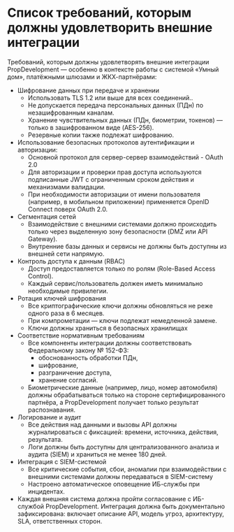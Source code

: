 # Cписок требований, которым должны удовлетворить внешние интеграции

Требований, которым должны удовлетворять внешние интеграции PropDevelopment — особенно в контексте работы с системой «Умный дом», платёжными шлюзами и ЖКХ-партнёрами:
-  Шифрование данных при передаче и хранении
	+  Использовать TLS 1.2 или выше для всех соединений..
	+  Не допускается передача персональных данных (ПДн) по незашифрованным каналам.
	+  Хранение чувствительных данных (ПДн, биометрии, токенов) — только в зашифрованном виде (AES-256).
	+  Резервные копии также подлежат шифрованию.
- Использование безопасных протоколов аутентификации и авторизации:
	- Основной протокол для сервер-сервер взаимодействий - OAuth 2.0 
	- Для авторизации и проверки прав доступа используются подписанные JWT с ограниченным сроком действия и механизмами валидации.
	- При необходимости авторизации от имени пользователя (например, в мобильном приложении) применяется OpenID Connect поверх OAuth 2.0.
-  Сегментация сетей
	+  Взаимодействие с внешними системами должно происходить только через выделенную зону безопасности (DMZ или API Gateway).
	+   Внутренние базы данных и сервисы не должны быть доступны из внешней сети напрямую.
- Контроль доступа к данным (RBAC)
	- Доступ предоставляется только по ролям (Role-Based Access Control).
	- Каждый сервис/пользователь должен иметь минимально необходимые привилегии.
- Ротация ключей шифрования
	- Все криптографические ключи должны обновляться не реже одного раза в 6 месяцев.
	- При компрометации — ключи подлежат немедленной замене.
 	- Ключи должны храниться в безопасных хранилищах
- Соответствие нормативным требованиям
	+ Все компоненты интеграции должны соответствовать Федеральному закону № 152-ФЗ:
		- обоснованность обработки ПДн,
     	- шифрование,
     	- разграничение доступа,
     	- хранение согласий.
	+ Биометрические данные (например, лицо, номер автомобиля) должны обрабатываться только на стороне сертифицированного партнёра, а PropDevelopment получает только результат распознавания.
- Логирование и аудит 
	- Все действия над данными и вызовы API должны журналироваться с фиксацией: времени, источника, действия, результата.
	- Логи должны быть доступны для централизованного анализа и аудита (SIEM) и храниться не менее 180 дней.
- Интеграция с SIEM-системой
	+ Все критические события, сбои, аномалии при взаимодействии с внешними системами должны передаваться в SIEM-систему
	+ Настроено автоматическое оповещение ИБ-службы при инцидентах.
- Каждая внешняя система должна пройти согласование с ИБ-службой PropDevelopment. Интеграция должна быть документально зафиксирована:
включает описание API, модель угроз, архитектуру, SLA, ответственных сторон.